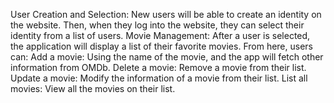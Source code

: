 User Creation and Selection:
New users will be able to create an identity on the website.
Then, when they log into the website, they can select their identity from a list of users.
Movie Management: After a user is selected, the application will display a list of their favorite movies.
From here, users can:
Add a movie: Using the name of the movie, and the app will fetch other information from OMDb.
Delete a movie: Remove a movie from their list.
Update a movie: Modify the information of a movie from their list.
List all movies: View all the movies on their list.